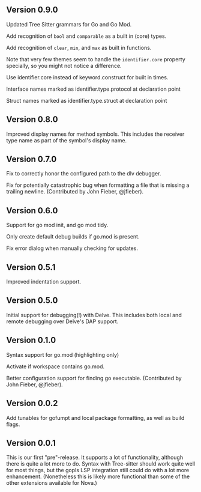 ## Version 0.9.0

Updated Tree Sitter grammars for Go and Go Mod.

Add recognition of `bool` and `comparable` as a built in (core) types.

Add recognition of `clear`, `min`, and `max` as built in functions.

Note that very few themes seem to handle the `identifier.core` property specially, so
you might not notice a difference.

Use identifier.core instead of keyword.construct for built in times.

Interface names marked as identifier.type.protocol at declaration point

Struct names marked as identifier.type.struct at declaration point

## Version 0.8.0

Improved display names for method symbols.
This includes the receiver type name as part of the symbol's display name.

## Version 0.7.0

Fix to correctly honor the configured path to the dlv debugger.

Fix for potentially catastrophic bug when formatting a file that is missing
a trailing newline. (Contributed by John Fieber, @jfieber).

## Version 0.6.0

Support for go mod init, and go mod tidy.

Only create default debug builds if go.mod is present.

Fix error dialog when manually checking for updates.

## Version 0.5.1

Improved indentation support.

## Version 0.5.0

Initial support for debugging(!) with Delve.
This includes both local and remote debugging over Delve's DAP support.

## Version 0.1.0

Syntax support for go.mod (highlighting only)

Activate if workspace contains go.mod.

Better configuration support for finding go executable.
(Contributed by John Fieber, @jfieber).

## Version 0.0.2

Add tunables for gofumpt and local package formatting, as well as build flags.

## Version 0.0.1

This is our first "pre"-release. It supports a lot of functionality, although there is
quite a lot more to do. Syntax with Tree-sitter should work quite well for most things,
but the gopls LSP integration still could do with a lot more enhancement. (Nonetheless
this is likely more functional than some of the other extensions available for Nova.)
